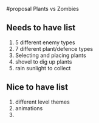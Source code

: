 #proposal
Plants vs Zombies
## Needs to have list
1) 5 different enemy types
2) 7 different plant/defence types
3) Selecting and placing plants
4) shovel to dig up plants
5) rain sunlight to collect

## Nice to have list
1) different level themes
2) animations
3) 
